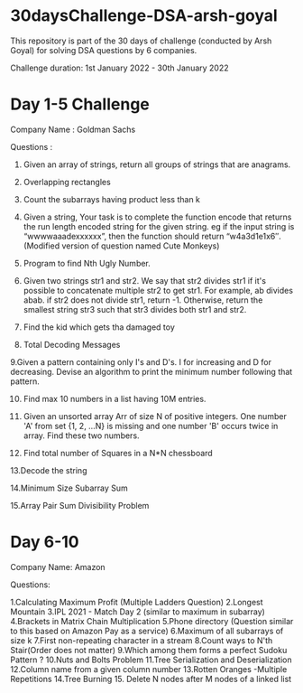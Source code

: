 # 30daysChallenge-DSA-arsh-goyal

This repository is part of the 30 days of challenge (conducted by Arsh Goyal) for solving DSA questions by 6 companies.

Challenge duration: 1st January 2022 - 30th January 2022

# Day 1-5 Challenge

Company Name : Goldman Sachs

Questions :

1. Given an array of strings, return all groups of strings that are anagrams.
2. Overlapping rectangles
3. Count the subarrays having product less than k
4. Given a string, Your task is to complete the function encode that returns the run length encoded string for the given string.
   eg if the input string is “wwwwaaadexxxxxx”, then the function should return “w4a3d1e1x6″.(Modified version of question named Cute Monkeys)

5. Program to find Nth Ugly Number.
6. Given two strings str1 and str2. We say that str2 divides str1 if it's possible to concatenate multiple str2 to get str1.
   For example, ab divides abab.
   if str2 does not divide str1, return -1.
   Otherwise, return the smallest string str3 such that str3 divides both str1 and str2.

7. Find the kid which gets tha damaged toy

8. Total Decoding Messages

9.Given a pattern containing only I's and D's. I for increasing and D for decreasing.
Devise an algorithm to print the minimum number following that pattern.

10. Find max 10 numbers in a list having 10M entries.

11. Given an unsorted array Arr of size N of positive integers. One number
    'A' from set {1, 2, …N} is missing and one number 'B'
    occurs twice in array. Find these two numbers.

12. Find total number of Squares in a N\*N chessboard

13.Decode the string

14.Minimum Size Subarray Sum

15.Array Pair Sum Divisibility Problem

# Day 6-10

Company Name: Amazon

Questions:

1.Calculating Maximum Profit (Multiple Ladders Question)
2.Longest Mountain
3.IPL 2021 - Match Day 2 (similar to maximum in subarray)
4.Brackets in Matrix Chain Multiplication
5.Phone directory (Question similar to this based on Amazon Pay as a service)
6.Maximum of all subarrays of size k
7.First non-repeating character in a stream
8.Count ways to N'th Stair(Order does not matter)
9.Which among them forms a perfect Sudoku Pattern ?
10.Nuts and Bolts Problem
11.Tree Serialization and Deserialization
12.Column name from a given column number
13.Rotten Oranges -Multiple Repetitions
14.Tree Burning 15. Delete N nodes after M nodes of a linked list
